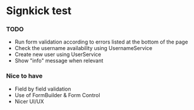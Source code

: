 # Signkick test

### TODO

* Run form validation according to errors listed at the bottom of the page
* Check the username availability using UsernameService
* Create new user using UserService
* Show "info" message when relevant

### Nice to have

* Field by field validation
* Use of FormBuilder & Form Control
* Nicer UI/UX


